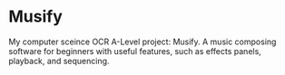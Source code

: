 # Musify
My computer sceince OCR A-Level project: Musify. A music composing software for beginners with useful features, such as effects panels, playback, and sequencing.
